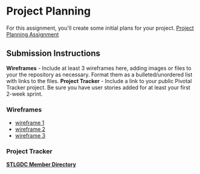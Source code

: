 # Project Planning
For this assignment, you'll create some initial plans for your project.
[Project Planning Assignment](https://education.launchcode.org/liftoff/assignments/planning/)
## Submission Instructions
**Wireframes** - Include at least 3 wireframes here, adding images or files to your the repository as necessary. Format them as a bulleted/unordered list with links to the files.
**Project Tracker** - Include a link to your public Pivotal Tracker project. Be sure you have user stories added for at least your first 2-week sprint.



### Wireframes
- [wireframe 1](link)
- [wireframe 2](link)
- [wireframe 3](link)



### Project Tracker
**[STLGDC Member Directory](https://trello.com/b/NtOhIJnp/stlgdc-member-directory)**